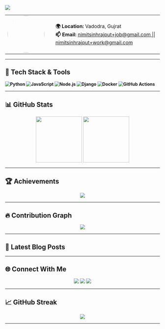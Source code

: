 <!-- Banner -->
<img src="https://capsule-render.vercel.app/api?type=waving&color=gradient&height=180&section=header&text=Hi,%20I'm%20nimit63%20👋&fontSize=35&fontAlign=center" />

<!-- Profile Info Table -->
<table>
  <tr>
    <td width="140px"><img src="https://github.com/nimit63.png" width="120" style="border-radius:50%"></td>
    <td>
      <b>🌍 Location:</b> Vadodra, Gujrat   
<!--       <br><b>💼 Work:</b> Your Role @ Company   -->
<!--       <br><b>🎓 Education:</b> Your Degree @ University  
      <br><b>🔗 Portfolio:</b> <a href="https://yourwebsite.com">yourwebsite.com</a>   -->
      <br><b>📫 Email:</b> <a href="mailto:youremail@example.com">nimitsinhrajput+job@gmail.com || nimitsinhrajput+work@gmail.com  </a>
    </td>
  </tr>
</table>

---

## 🚀 Tech Stack & Tools

<!-- Shields: Update as needed -->
__![Python](https://img.shields.io/badge/-Python-181717?style=flat-square&logo=python)
![JavaScript](https://img.shields.io/badge/-JavaScript-F7DF1E?style=flat-square&logo=javascript&logoColor=black)
![Node.js](https://img.shields.io/badge/-Node.js-339933?style=flat-square&logo=node.js)
![Django](https://img.shields.io/badge/-Django-092E20?style=flat-square&logo=django)
![Docker](https://img.shields.io/badge/-Docker-2496ED?style=flat-square&logo=docker)
![GitHub Actions](https://img.shields.io/badge/-GitHub%20Actions-2088FF?style=flat-square&logo=github-actions)__

---

## 📊 GitHub Stats

<div align="center">
  <img src="https://github-readme-stats.vercel.app/api?username=nimit63&show_icons=true&theme=github_dark&hide_title=true" height="150" />
  <img src="https://github-readme-stats.vercel.app/api/top-langs/?username=nimit63&layout=compact&theme=github_dark" height="150" />
</div>

---

## 🏆 Achievements

<div align="center">
  <img src="https://github-profile-trophy.vercel.app/?username=nimit63&theme=github-dark&row=1&column=7&no-frame=true" />
</div>

---

## 🔥 Contribution Graph

<div align="center">
  <img src="https://github-readme-activity-graph.vercel.app/graph?username=nimit63&theme=github-compact" />
</div>

---

## 📝 Latest Blog Posts
<!-- BLOG-POST-LIST:START -->
<!-- BLOG-POST-LIST:END -->

---

## 🌐 Connect With Me

<p align="center">
  <a href="https://linkedin.com/in/YOURUSERNAME"><img src="https://img.shields.io/badge/-LinkedIn-0A66C2?style=flat-square&logo=linkedin&logoColor=white"></a>
  <a href="https://twitter.com/YOURUSERNAME"><img src="https://img.shields.io/badge/-Twitter-1DA1F2?style=flat-square&logo=twitter&logoColor=white"></a>
  <a href="https://yourwebsite.com"><img src="https://img.shields.io/badge/-Website-222?style=flat-square&logo=google-chrome&logoColor=white"></a>
</p>

---

## 📈 GitHub Streak

<div align="center">
  <img src="https://streak-stats.demolab.com/?user=nimit63&theme=github-dark" />
</div>

---
